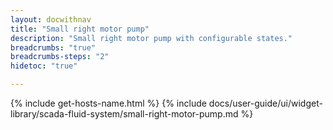 ```yaml
---
layout: docwithnav
title: "Small right motor pump"
description: "Small right motor pump with configurable states."
breadcrumbs: "true"
breadcrumbs-steps: "2"
hidetoc: "true"

---
```

{% include get-hosts-name.html %}
{% include docs/user-guide/ui/widget-library/scada-fluid-system/small-right-motor-pump.md %}
